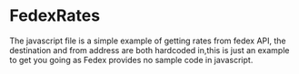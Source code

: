 # FedexRates

The javascript file is a simple example of getting rates from fedex API, the destination and from address are both hardcoded in,this is just an example to get you going as Fedex provides no sample code in javascript.
